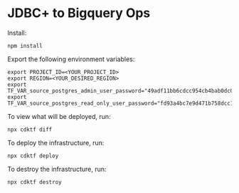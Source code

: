 # JDBC+ to Bigquery Ops

Install:

```shell
npm install
```

Export the following environment variables:

```shell
export PROJECT_ID=<YOUR_PROJECT_ID>
export REGION=<YOUR_DESIRED_REGION>
export TF_VAR_source_postgres_admin_user_password="49adf11bb6cdcc954cb4bab0dc03726957b6791e"
export TF_VAR_source_postgres_read_only_user_password="fd93a4bc7e9d471b758dcc12df56e056b4dc5334"
```

To view what will be deployed, run:

```shell
npx cdktf diff
```

To deploy the infrastructure, run:

```shell
npx cdktf deploy
```

To destroy the infrastructure, run:

```shell
npx cdktf destroy
```
